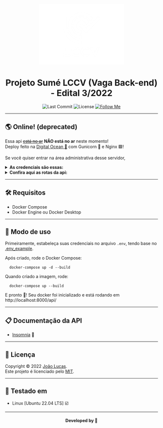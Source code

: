 <br>
<div align="center">
  <p>
    <img alt="LCCV Logo" src="./img/Logo.png" height="200" />
  </p>

# Projeto Sumé LCCV (Vaga Back-end) - Edital 3/2022

</div>

<p align="center">
  <img alt="Last Commit" src="https://img.shields.io/github/last-commit/abacaxiguy/prova-backend" />
  <img alt="License" src="https://img.shields.io/github/license/abacaxiguy/prova-backend" />
  <a href="https://github.com/abacaxiguy" target="_blank"><img alt="Follow Me" src="https://img.shields.io/github/followers/abacaxiguy.svg?style=social&label=Follow&maxAge=2592000" /></a>
</p>

---

## 🌎 Online! (deprecated)

Essa api <del>[está no ar](https://google.com)</del> <b>NÃO está no ar</b> neste momento!<br>
Deploy feito na [Digital Ocean 🌊](https://www.digitalocean.com/) com Gunicorn 🦄 e Nginx 🟩!

Se você quiser entrar na área administrativa desse servidor,<br>

<details>
  <summary><b>As credenciais são essas:</b></summary>

```
Usuário: admin
Senha: root12345
```

</details>

<details>
  <summary><b>Confira aqui as rotas da api:</b></summary>

<br>

-   [/admin](https://abacaxiguy-lccv.ml/admin)<br>
-   [/api/ufs](https://abacaxiguy-lccv.ml/api/ufs)<br>
-   [/api/cidades](https://abacaxiguy-lccv.ml/api/cidades)<br>
-   [/api/enderecos](https://abacaxiguy-lccv.ml/api/enderecos)<br>
-   [/api/pessoas](https://abacaxiguy-lccv.ml/api/pessoas)<br>
-   [/api/ocorrencias](https://abacaxiguy-lccv.ml/api/ocorrencias)<br>
-   [/api/contas](https://abacaxiguy-lccv.ml/api/contas)<br>
-   [/api/users](https://abacaxiguy-lccv.ml/api/users)

<br>

</details>

---

## 🛠️ Requisitos

-   Docker Compose
-   Docker Engine ou Docker Desktop

---

## 🚀 Modo de uso

Primeiramente, estabeleça suas credenciais no arquivo `.env`, tendo base no [.env_example](.env_example).

Após criado, rode o Docker Compose:

```
  docker-compose up -d --build
```

Quando criado a imagem, rode:

```
  docker-compose up --build
```

E pronto 🥳️! Seu docker foi inicializado e está rodando em http://localhost:8000/api/

---

## 📋 Documentação da API

-   [Insomnia](insomnia.json) 🧿️

---

## 📝 Licença

Copyright © 2022 [João Lucas](https://github.com/abacaxiguy).<br />
Este projeto é licenciado pelo [MIT](https://github.com/abacaxiguy/prova-backend/blob/master/LICENSE).

---

## 🧪 Testado em

-   Linux [Ubuntu 22.04 LTS] ☑️

---

<h4  align="center">Developed by 🍍</h4>
